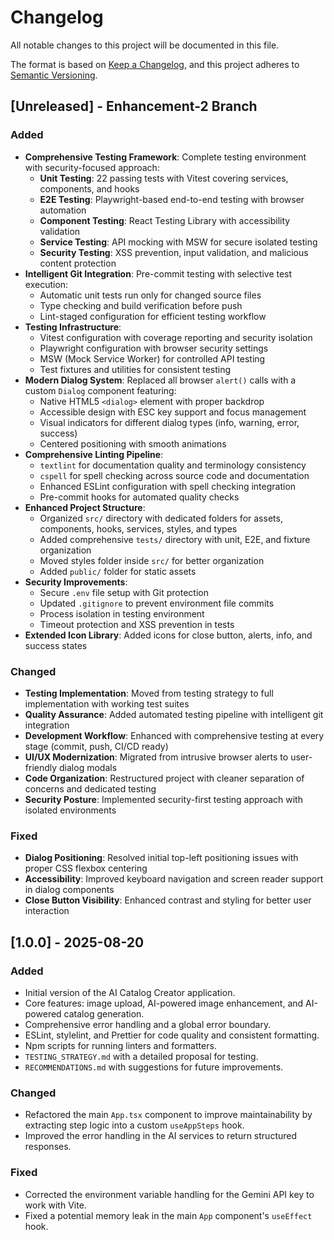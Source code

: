 # Changelog

All notable changes to this project will be documented in this file.

The format is based on [Keep a Changelog](https://keepachangelog.com/en/1.0.0/),
and this project adheres to [Semantic Versioning](https://semver.org/spec/v2.0.0.html).

## [Unreleased] - Enhancement-2 Branch

### Added

- **Comprehensive Testing Framework**: Complete testing environment with security-focused approach:
  - **Unit Testing**: 22 passing tests with Vitest covering services, components, and hooks
  - **E2E Testing**: Playwright-based end-to-end testing with browser automation
  - **Component Testing**: React Testing Library with accessibility validation
  - **Service Testing**: API mocking with MSW for secure isolated testing
  - **Security Testing**: XSS prevention, input validation, and malicious content protection
- **Intelligent Git Integration**: Pre-commit testing with selective test execution:
  - Automatic unit tests run only for changed source files
  - Type checking and build verification before push
  - Lint-staged configuration for efficient testing workflow
- **Testing Infrastructure**:
  - Vitest configuration with coverage reporting and security isolation
  - Playwright configuration with browser security settings
  - MSW (Mock Service Worker) for controlled API testing
  - Test fixtures and utilities for consistent testing
- **Modern Dialog System**: Replaced all browser `alert()` calls with a custom `Dialog` component featuring:
  - Native HTML5 `<dialog>` element with proper backdrop
  - Accessible design with ESC key support and focus management
  - Visual indicators for different dialog types (info, warning, error, success)
  - Centered positioning with smooth animations
- **Comprehensive Linting Pipeline**:
  - `textlint` for documentation quality and terminology consistency
  - `cspell` for spell checking across source code and documentation
  - Enhanced ESLint configuration with spell checking integration
  - Pre-commit hooks for automated quality checks
- **Enhanced Project Structure**:
  - Organized `src/` directory with dedicated folders for assets, components, hooks, services, styles, and types
  - Added comprehensive `tests/` directory with unit, E2E, and fixture organization
  - Moved styles folder inside `src/` for better organization
  - Added `public/` folder for static assets
- **Security Improvements**:
  - Secure `.env` file setup with Git protection
  - Updated `.gitignore` to prevent environment file commits
  - Process isolation in testing environment
  - Timeout protection and XSS prevention in tests
- **Extended Icon Library**: Added icons for close button, alerts, info, and success states

### Changed

- **Testing Implementation**: Moved from testing strategy to full implementation with working test suites
- **Quality Assurance**: Added automated testing pipeline with intelligent git integration
- **Development Workflow**: Enhanced with comprehensive testing at every stage (commit, push, CI/CD ready)
- **UI/UX Modernization**: Migrated from intrusive browser alerts to user-friendly dialog modals
- **Code Organization**: Restructured project with cleaner separation of concerns and dedicated testing
- **Security Posture**: Implemented security-first testing approach with isolated environments

### Fixed

- **Dialog Positioning**: Resolved initial top-left positioning issues with proper CSS flexbox centering
- **Accessibility**: Improved keyboard navigation and screen reader support in dialog components
- **Close Button Visibility**: Enhanced contrast and styling for better user interaction

## [1.0.0] - 2025-08-20

### Added

- Initial version of the AI Catalog Creator application.
- Core features: image upload, AI-powered image enhancement, and AI-powered catalog generation.
- Comprehensive error handling and a global error boundary.
- ESLint, stylelint, and Prettier for code quality and consistent formatting.
- Npm scripts for running linters and formatters.
- `TESTING_STRATEGY.md` with a detailed proposal for testing.
- `RECOMMENDATIONS.md` with suggestions for future improvements.

### Changed

- Refactored the main `App.tsx` component to improve maintainability by extracting step logic into a custom `useAppSteps` hook.
- Improved the error handling in the AI services to return structured responses.

### Fixed

- Corrected the environment variable handling for the Gemini API key to work with Vite.
- Fixed a potential memory leak in the main `App` component's `useEffect` hook.
